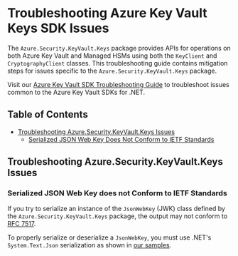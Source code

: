 # Troubleshooting Azure Key Vault Keys SDK Issues

The `Azure.Security.KeyVault.Keys` package provides APIs for operations on both Azure Key Vault and Managed HSMs using
both the `KeyClient` and `CryptographyClient` classes. This troubleshooting guide contains mitigation steps for issues
specific to the `Azure.Security.KeyVault.Keys` package.

Visit our [Azure Key Vault SDK Troubleshooting Guide](https://github.com/Azure/azure-sdk-for-net/blob/main/sdk/keyvault/TROUBLESHOOTING.md)
to troubleshoot issues common to the Azure Key Vault SDKs for .NET.

## Table of Contents

* [Troubleshooting Azure.Security.KeyVault.Keys Issues](#troubleshooting-azure.security.keyvault.keys-issues)
  * [Serialized JSON Web Key Does Not Conform to IETF Standards](#serialized-json-web-key-does-not-conform-to-ietf-standards)

## Troubleshooting Azure.Security.KeyVault.Keys Issues

### Serialized JSON Web Key does not Conform to IETF Standards

If you try to serialize an instance of the `JsonWebKey` (JWK) class defined by the `Azure.Security.KeyVault.Keys` package,
the output may not conform to [RFC 7517](https://datatracker.ietf.org/doc/html/rfc7517).

To properly serialize or deserialize a `JsonWebKey`, you must use .NET's `System.Text.Json` serialization as shown
in [our samples](https://github.com/Azure/azure-sdk-for-net/blob/main/sdk/keyvault/Azure.Security.KeyVault.Keys/samples/Sample7_SerializeJsonWebKey.md).
